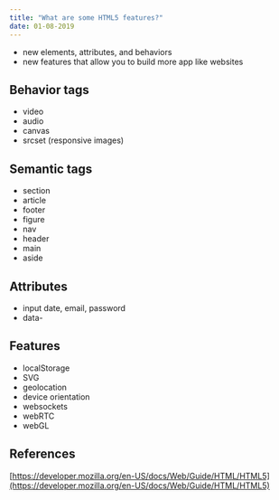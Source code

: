 ```yaml
---
title: "What are some HTML5 features?"
date: 01-08-2019
---
```


- new elements, attributes, and behaviors
- new features that allow you to build more app like websites

## Behavior tags

- video
- audio
- canvas
- srcset (responsive images)

## Semantic tags

- section
- article
- footer
- figure
- nav
- header
- main
- aside

## Attributes
- input date, email, password
- data-


## Features

- localStorage
- SVG
- geolocation
- device orientation
- websockets
- webRTC
- webGL



## References

[https://developer.mozilla.org/en-US/docs/Web/Guide/HTML/HTML5](https://developer.mozilla.org/en-US/docs/Web/Guide/HTML/HTML5)